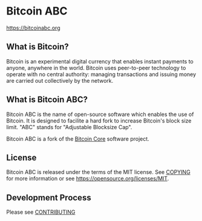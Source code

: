 Bitcoin ABC
===========

https://bitcoinabc.org

What is Bitcoin?
----------------

Bitcoin is an experimental digital currency that enables instant payments to
anyone, anywhere in the world. Bitcoin uses peer-to-peer technology to operate
with no central authority: managing transactions and issuing money are carried
out collectively by the network.

What is Bitcoin ABC?
--------------------

Bitcoin ABC is the name of open-source software which enables the use of Bitcoin.
It is designed to facilite a hard fork to increase Bitcoin's block size limit.
"ABC" stands for "Adjustable Blocksize Cap".

Bitcoin ABC is a fork of the [Bitcoin Core](https://bitcoincore.org) software project.

License
-------

Bitcoin ABC is released under the terms of the MIT license. See [COPYING](COPYING) for more
information or see https://opensource.org/licenses/MIT.

Development Process
-------------------

Please see [CONTRIBUTING](CONTRIBUTING.md)
